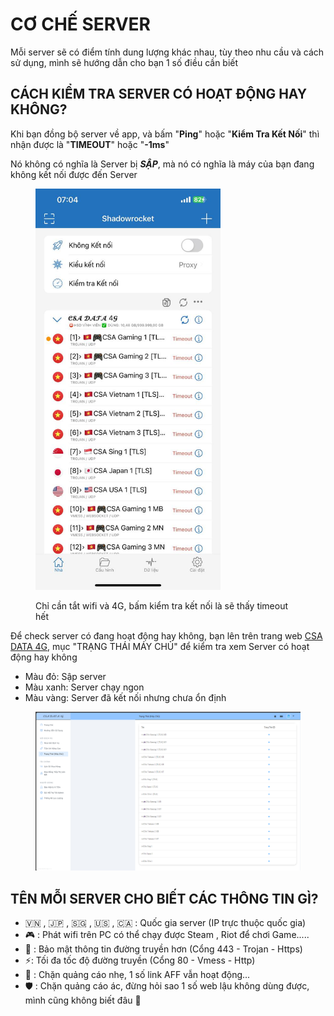 # CƠ CHẾ SERVER

Mỗi server sẽ có điểm tính dung lượng khác nhau, tùy theo nhu cầu và cách sử dụng, mình sẽ hướng dẫn cho bạn 1 số điều cần biết

## CÁCH KIỂM TRA SERVER CÓ HOẠT ĐỘNG HAY KHÔNG?

Khi bạn đồng bộ server về app, và bấm "**Ping**" hoặc "**Kiểm Tra Kết Nối**" thì nhận được là "**TIMEOUT**" hoặc "**-1ms**"

Nó không có nghĩa là Server bị _**SẬP**_, mà nó có nghĩa là máy của bạn đang không kết nối được đến Server

<figure><img src="../.gitbook/assets/1 (1).jpg" alt="" width="296"><figcaption><p>Chỉ cần tắt wifi và 4G, bấm kiểm tra kết nối là sẽ thấy timeout hết</p></figcaption></figure>

Để check server có đang hoạt động hay không, bạn lên trên trang web [CSA DATA 4G](https://csadata4g.me/#/node), mục "TRẠNG THÁI MÁY CHỦ" để kiểm tra xem Server có hoạt động hay không

* Màu đỏ: Sập server
* Màu xanh: Server chạy ngon
* Màu vàng: Server đã kết nối nhưng chưa ổn định

<figure><img src="../.gitbook/assets/Không có tiêu đề.png" alt=""><figcaption></figcaption></figure>

## TÊN MỖI SERVER CHO BIẾT CÁC THÔNG TIN GÌ?

* 🇻🇳 , 🇯🇵 , 🇸🇬 , 🇺🇸 , 🇨🇦 : Quốc gia server (IP trực thuộc quốc gia)
* 🎮 : Phát wifi trên PC có thể chạy được Steam , Riot để chơi Game.....
* 🔰 : Bảo mật thông tin đường truyền hơn (Cổng 443 - Trojan - Https)
* ⚡: Tối đa tốc độ đường truyền (Cổng 80 - Vmess - Http)
* 🚫 : Chặn quảng cáo nhẹ, 1 số link AFF vẫn hoạt động...
* 🛡 : Chặn quảng cáo ác, đừng hỏi sao 1 số web lậu không dùng được, mình cũng không biết đâu 🤔
